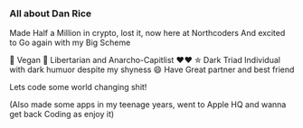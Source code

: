 ### All about Dan Rice 

Made Half a Million in crypto, lost it, now here at Northcoders And excited to Go again with my Big Scheme

 🌱 Vegan
🗽 Libertarian and Anarcho-Capitlist ❤️❤️
✮ Dark Triad Individual with dark humuor despite my shyness
😄 Have Great partner and best friend 

Lets code some world changing shit! 

(Also made some apps in my teenage years, went to Apple HQ and wanna get back Coding as enjoy it)

<!--
**danielrice97/danielrice97** is a ✨ _special_ ✨ repository because its `README.md` (this file) appears on your GitHub profile.

Here are some ideas to get you started:

- 🔭 I’m currently working on ...
- 🌱 I’m currently learning ...
- 👯 I’m looking to collaborate on ...
- 🤔 I’m looking for help with ...
- 💬 Ask me about ...
- 📫 How to reach me: ...
- 😄 Pronouns: ...
- ⚡ Fun fact: ...
-->
